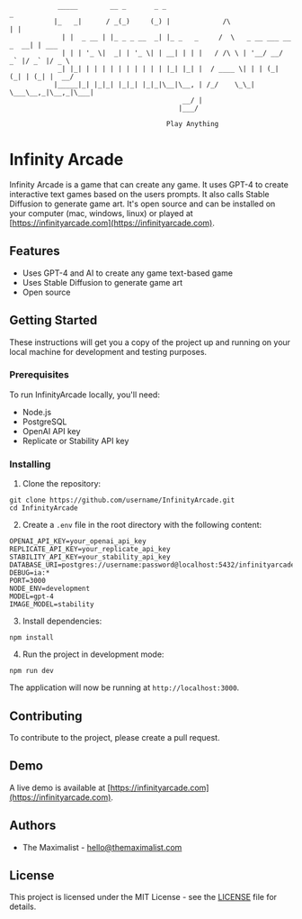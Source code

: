 ```
            _____        __ _       _ _                                      _
           |_   _|      / _(_)     (_) |             /\                     | |
             | |  _ __ | |_ _ _ __  _| |_ _   _     /  \   _ __ ___ __ _  __| | ___
             | | | '_ \|  _| | '_ \| | __| | | |   / /\ \ | '__/ __/ _` |/ _` |/ _ \
            _| |_| | | | | | | | | | | |_| |_| |  / ____ \| | | (_| (_| | (_| |  __/
           |_____|_| |_|_| |_|_| |_|_|\__|\__, | /_/    \_\_|  \___\__,_|\__,_|\___|
                                           __/ |
                                          |___/

                                       Play Anything
```

# Infinity Arcade

Infinity Arcade is a game that can create any game. It uses GPT-4 to create
interactive text games based on the users prompts. It also calls Stable
Diffusion to generate game art. It's open source and can be installed on your
computer (mac, windows, linux) or played at
[https://infinityarcade.com](https://infinityarcade.com).

## Features

-   Uses GPT-4 and AI to create any game text-based game
-   Uses Stable Diffusion to generate game art
-   Open source

## Getting Started

These instructions will get you a copy of the project up and running on your
local machine for development and testing purposes.

### Prerequisites

To run InfinityArcade locally, you'll need:

-   Node.js
-   PostgreSQL
-   OpenAI API key
-   Replicate or Stability API key

### Installing

1. Clone the repository:

```
git clone https://github.com/username/InfinityArcade.git
cd InfinityArcade
```

2. Create a `.env` file in the root directory with the following content:

```
OPENAI_API_KEY=your_openai_api_key
REPLICATE_API_KEY=your_replicate_api_key
STABILITY_API_KEY=your_stability_api_key
DATABASE_URI=postgres://username:password@localhost:5432/infinityarcade
DEBUG=ia:*
PORT=3000
NODE_ENV=development
MODEL=gpt-4
IMAGE_MODEL=stability
```

3. Install dependencies:

```
npm install
```

4. Run the project in development mode:

```
npm run dev
```

The application will now be running at `http://localhost:3000`.

## Contributing

To contribute to the project, please create a pull request.

## Demo

A live demo is available at
[https://infinityarcade.com](https://infinityarcade.com).

## Authors

-   The Maximalist - [hello@themaximalist.com](mailto:hello@themaximalist.com)

## License

This project is licensed under the MIT License - see the [LICENSE](https://github.com/themaximal1st/InfinityArcade/blob/main/LICENSE.md) file for details.
